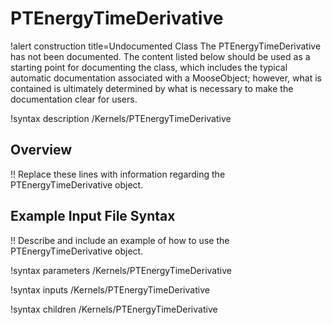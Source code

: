 # PTEnergyTimeDerivative

!alert construction title=Undocumented Class
The PTEnergyTimeDerivative has not been documented. The content listed below should be used as a starting point for
documenting the class, which includes the typical automatic documentation associated with a
MooseObject; however, what is contained is ultimately determined by what is necessary to make the
documentation clear for users.

!syntax description /Kernels/PTEnergyTimeDerivative

## Overview

!! Replace these lines with information regarding the PTEnergyTimeDerivative object.

## Example Input File Syntax

!! Describe and include an example of how to use the PTEnergyTimeDerivative object.

!syntax parameters /Kernels/PTEnergyTimeDerivative

!syntax inputs /Kernels/PTEnergyTimeDerivative

!syntax children /Kernels/PTEnergyTimeDerivative
